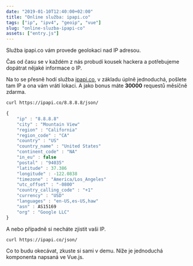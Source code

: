 ```yaml
---
date: "2019-01-10T12:40:00+02:00"
title: "Online služba: ipapi.co"
tags: ["ip", "ipv4", "geoip", "vue"]
slug: "online-sluzba-ipapi-co"
assets: ["entry.js"]
---
```


Služba ipapi.co vám provede geolokaci nad IP adresou.

<!--more-->

Čas od času se v každém z nás probudí kousek hackera a potřebujeme dopátrat nějaké informace o IP.

Na to se přesně hodí služba [ipapi.co](https://ipapi.co), v základu úplně jednoduchá, pošlete tam IP a ona vám vrátí lokaci. A jako bonus máte **30000** requestů měsíčně zdarma.

```sh
curl https://ipapi.co/8.8.8.8/json/
```

```js
{
	"ip" : "8.8.8.8"
	"city" : "Mountain View"
	"region" : "California"
	"region_code" : "CA"
	"country" : "US"
	"country_name" : "United States"
	"continent_code" : "NA"
	"in_eu" : false
	"postal" : "94035"
	"latitude" : 37.386
	"longitude" : -122.0838
	"timezone" : "America/Los_Angeles"
	"utc_offset" : "-0800"
	"country_calling_code" : "+1"
	"currency" : "USD"
	"languages" : "en-US,es-US,haw"
	"asn" : AS15169
	"org" : "Google LLC"
}
```

A nebo případně si necháte zjistit vaši IP.

```sh
curl https://ipapi.co/json/
```

Co to budu okecávat, zkuste si sami v demu. Níže je jednoduchá komponenta napsaná ve Vue.js.

<div id="app-blogpost"></div>
